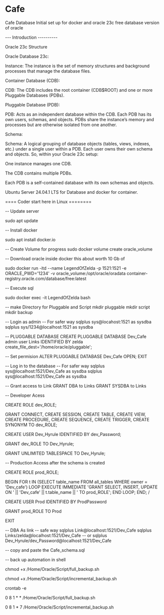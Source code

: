 # Cafe
Cafe Database
Initial set up for docker and oracle 23c free database version of oracle

--- Introduction ----------

Oracle 23c Structure

Oracle Database 23c:

Instance: The instance is the set of memory structures and background processes that manage the database files.

Container Database (CDB):

CDB: The CDB includes the root container (CDB$ROOT) and one or more Pluggable Databases (PDBs).

Pluggable Database (PDB):

PDB: Acts as an independent database within the CDB. Each PDB has its own users, schemas, and objects. PDBs share the instance’s memory and processes but are otherwise isolated from one another.

Schema:

Schema: A logical grouping of database objects (tables, views, indexes, etc.) under a single user within a PDB. Each user owns their own schema and objects.
So, within your Oracle 23c setup:

One instance manages one CDB.

The CDB contains multiple PDBs.

Each PDB is a self-contained database with its own schemas and objects.

Ubuntu Server 24.04.1 LTS for Database and docker for container.

==== Coder start here in Linux ========

-- Update server

sudo apt update

-- Install docker

sudo apt install docker.io

-- Create Volume for progress
sudo docker volume create oracle_volume

-- Download oracle inside docker this about worth 10 Gb of

sudo docker run -itd --name LegendOfZelda -p 1521:1521 -e ORACLE_PWD='1234' -v oracle_volume:/opt/oracle/oradata container-registry.oracle.com/database/free:latest

-- Execute sql

sudo docker exec -it LegendOfZelda bash

-- make Directory for  Pluggable and Script
mkdir pluggable
mkdir script
mkdir backup

-- Login as admin 
-- For safer way sqlplus sys@locahost:1521 as sysdba
sqlplus sys/1234@localhost:1521 as sysdba

-- PLUGGABLE DATABASE
CREATE PLUGGABLE DATABASE Dev_Cafe admin user Links IDENTIFIED BY zelda
create_file_dest='/home/oracle/pluggable';

-- Set permision
ALTER PLUGGABLE DATABASE Dev_Cafe OPEN;
EXIT

-- Log in to the database
-- For safer way sqlplus sys@localhost:1521/Dev_Cafe as sysdba
sqlplus sys@localhost:1521/Dev_Cafe as sysdba

-- Grant access to Link
GRANT DBA to Links
GRANT SYSDBA to Links

-- Developer Acess

CREATE ROLE dev_ROLE;

GRANT CONNECT, CREATE SESSION, CREATE TABLE, CREATE VIEW, CREATE PROCEDURE, CREATE SEQUENCE, CREATE TRIGGER, CREATE SYNONYM TO dev_ROLE;

CREATE USER Dev_Hyrule IDENTIFIED BY dev_Password;

GRANT dev_ROLE TO Dev_Hyrule;

GRANT UNLIMITED TABLESPACE TO Dev_Hyrule;

-- Production Access after the schema is created

CREATE ROLE prod_ROLE;

BEGIN
  FOR t IN (SELECT table_name FROM all_tables WHERE owner = 'Dev_cafe') LOOP
    EXECUTE IMMEDIATE 'GRANT SELECT, INSERT, UPDATE ON ' || 'Dev_cafe' || t.table_name || ' TO prod_ROLE';
  END LOOP;
END;
/

CREATE USER Prod IDENTIFIED BY ProdPassword

GRANT prod_ROLE TO Prod

EXIT

--  DBA As link
-- safe way sqlplus Link@localhost:1521/Dev_Cafe
sqlplus Links/zelda@localhost:1521/Dev_Cafe
-- or 
sqlplus Dev_Hyrule/dev_Password@localhost:1521/Dev_Cafe

-- copy and paste the Cafe_schema.sql 

-- back up automation in shell 

chmod +x /Home/Oracle/Script/full_backup.sh

chmod +x /Home/Oracle/Script/incremental_backup.sh

crontab -e

0 8 1 * * /Home/Oracle/Script/full_backup.sh

0 8 1 * 7 /Home/Oracle/Script/incremental_backup.sh
